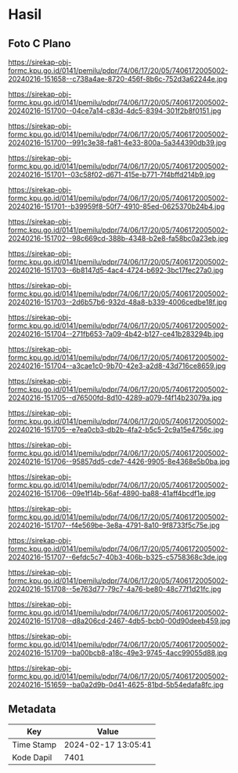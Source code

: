 # Hasil

## Foto C Plano

https://sirekap-obj-formc.kpu.go.id/0141/pemilu/pdpr/74/06/17/20/05/7406172005002-20240216-151658--c738a4ae-8720-456f-8b6c-752d3a62244e.jpg

https://sirekap-obj-formc.kpu.go.id/0141/pemilu/pdpr/74/06/17/20/05/7406172005002-20240216-151700--04ce7a14-c83d-4dc5-8394-301f2b8f0151.jpg

https://sirekap-obj-formc.kpu.go.id/0141/pemilu/pdpr/74/06/17/20/05/7406172005002-20240216-151700--991c3e38-fa81-4e33-800a-5a344390db39.jpg

https://sirekap-obj-formc.kpu.go.id/0141/pemilu/pdpr/74/06/17/20/05/7406172005002-20240216-151701--03c58f02-d671-415e-b771-7f4bffd214b9.jpg

https://sirekap-obj-formc.kpu.go.id/0141/pemilu/pdpr/74/06/17/20/05/7406172005002-20240216-151701--b39959f8-50f7-4910-85ed-0625370b24b4.jpg

https://sirekap-obj-formc.kpu.go.id/0141/pemilu/pdpr/74/06/17/20/05/7406172005002-20240216-151702--98c669cd-388b-4348-b2e8-fa58bc0a23eb.jpg

https://sirekap-obj-formc.kpu.go.id/0141/pemilu/pdpr/74/06/17/20/05/7406172005002-20240216-151703--6b8147d5-4ac4-4724-b692-3bc17fec27a0.jpg

https://sirekap-obj-formc.kpu.go.id/0141/pemilu/pdpr/74/06/17/20/05/7406172005002-20240216-151703--2d6b57b6-932d-48a8-b339-4006cedbe18f.jpg

https://sirekap-obj-formc.kpu.go.id/0141/pemilu/pdpr/74/06/17/20/05/7406172005002-20240216-151704--271fb653-7a09-4b42-b127-ce41b283294b.jpg

https://sirekap-obj-formc.kpu.go.id/0141/pemilu/pdpr/74/06/17/20/05/7406172005002-20240216-151704--a3cae1c0-9b70-42e3-a2d8-43d716ce8659.jpg

https://sirekap-obj-formc.kpu.go.id/0141/pemilu/pdpr/74/06/17/20/05/7406172005002-20240216-151705--d76500fd-8d10-4289-a079-f4f14b23079a.jpg

https://sirekap-obj-formc.kpu.go.id/0141/pemilu/pdpr/74/06/17/20/05/7406172005002-20240216-151705--e7ea0cb3-db2b-4fa2-b5c5-2c9a15e4756c.jpg

https://sirekap-obj-formc.kpu.go.id/0141/pemilu/pdpr/74/06/17/20/05/7406172005002-20240216-151706--95857dd5-cde7-4426-9905-8e4368e5b0ba.jpg

https://sirekap-obj-formc.kpu.go.id/0141/pemilu/pdpr/74/06/17/20/05/7406172005002-20240216-151706--09e1f14b-56af-4890-ba88-41aff4bcdf1e.jpg

https://sirekap-obj-formc.kpu.go.id/0141/pemilu/pdpr/74/06/17/20/05/7406172005002-20240216-151707--f4e569be-3e8a-4791-8a10-9f8733f5c75e.jpg

https://sirekap-obj-formc.kpu.go.id/0141/pemilu/pdpr/74/06/17/20/05/7406172005002-20240216-151707--6efdc5c7-40b3-406b-b325-c5758368c3de.jpg

https://sirekap-obj-formc.kpu.go.id/0141/pemilu/pdpr/74/06/17/20/05/7406172005002-20240216-151708--5e763d77-79c7-4a76-be80-48c77f1d21fc.jpg

https://sirekap-obj-formc.kpu.go.id/0141/pemilu/pdpr/74/06/17/20/05/7406172005002-20240216-151708--d8a206cd-2467-4db5-bcb0-00d90deeb459.jpg

https://sirekap-obj-formc.kpu.go.id/0141/pemilu/pdpr/74/06/17/20/05/7406172005002-20240216-151709--ba00bcb8-a18c-49e3-9745-4acc99055d88.jpg

https://sirekap-obj-formc.kpu.go.id/0141/pemilu/pdpr/74/06/17/20/05/7406172005002-20240216-151659--ba0a2d9b-0d41-4625-81bd-5b54edafa8fc.jpg


## Metadata

| Key        | Value               |
| ---------- | ------------------- |
| Time Stamp | 2024-02-17 13:05:41 |
| Kode Dapil | 7401                |



